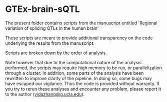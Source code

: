 # GTEx-brain-sQTL

The present folder contains scripts from the manuscript entitled 'Regional variation of splicing QTLs in the human brain'

These scripts are meant to provide additional transparency on the code underlying the results from the manuscript. 

Scripts are broken down by the order of analysis. 

Note however that due to the computational nature of the analysis performed, the scripts may require high memory to be run, or parallelization through a cluster. In addition, some parts of the analysis have been rewritten to improve clarity of the pipeline. In doing so, some bugs may have escaped our vigilance. Thus the code is provided without warranty. If you try to rerun these analyses and encounter any problem, please report it to the author (yidazhang@g.ucla.edu).
